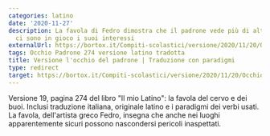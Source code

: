 ```yaml
---
categories: latino
date: '2020-11-27'
description: La favola di Fedro dimostra che il padrone vede più di altri, quando
  ci sono in gioco i suoi interessi
externalUrl: https://bortox.it/Compiti-scolastici/versione/2020/11/20/Occhio-padrone.html
tags: Occhio Padrone 274 versione latino tradotta
title: Versione l'occhio del padrone | Traduzione con paradigmi
type: redirect
target: https://bortox.it/Compiti-scolastici/versione/2020/11/20/Occhio-padrone.html
---
```


Versione 19, pagina 274 del libro "Il mio Latino": la favola del cervo e dei buoi. Inclusi traduzione italiana, originale latino e i paradigmi dei verbi usati. La favola, dell'artista greco Fedro, insegna che anche nei luoghi apparentemente sicuri possono nascondersi pericoli inaspettati.